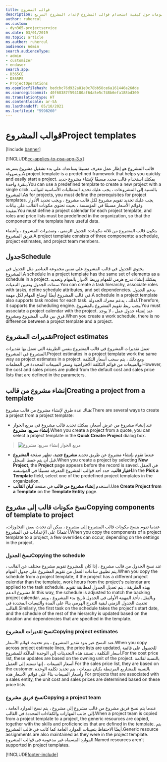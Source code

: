 ```yaml
---
title: قوالب المشروع
description: يقدم هذا الموضوع معلومات حول كيفية استخدام قوالب المشروع لإعداد المشروع السريع.
author: ruhercul
ms.custom:
- dyn365-projectservice
ms.date: 03/01/2019
ms.topic: article
ms.author: ruhercul
audience: Admin
search.audienceType:
- admin
- customizer
- enduser
search.app:
- D365CE
- D365PS
- ProjectOperations
ms.openlocfilehash: bedcbc76d932a81e0c78bb58ce6a161446a26dde
ms.sourcegitcommit: 40f68387f594180af64a5e5c748b6efa188bd300
ms.translationtype: HT
ms.contentlocale: ar-SA
ms.lasthandoff: 05/10/2021
ms.locfileid: "5998260"
---
```

# <a name="project-templates"></a><span data-ttu-id="3626b-103">قوالب المشروع</span><span class="sxs-lookup"><span data-stu-id="3626b-103">Project templates</span></span> 

[!include [banner](../includes/psa-now-project-operations.md)]

[!INCLUDE[cc-applies-to-psa-app-3.x](../includes/cc-applies-to-psa-app-3x.md)]

<span data-ttu-id="3626b-104">قالب المشروع هو إطار عمل معرف مسبقا يساعدك على بدء تشغيل مشروع بسرعة وبسهولة.</span><span class="sxs-lookup"><span data-stu-id="3626b-104">A project template is a predefined framework that helps you quickly and easily start a project.</span></span> <span data-ttu-id="3626b-105">يمكنك استخدام قالب محدد مسبقًا لإنشاء مشروع جديد بنقرة واحدة.</span><span class="sxs-lookup"><span data-stu-id="3626b-105">You can use a predefined template to create a new project with a single click.</span></span> <span data-ttu-id="3626b-106">بالنسبة إلى المشروعات ، يجب عليك تحديد المتطلبات الأساسية لقوالب المشروع.</span><span class="sxs-lookup"><span data-stu-id="3626b-106">As for projects, you must define the prerequisites for project templates.</span></span> <span data-ttu-id="3626b-107">يجب عليك تحديد تقويم مشروع لكل قالب مشروع ، ويجب تحديد الأدوار وقوائم الأسعار مسبقًا في المؤسسة ، بحيث تحتوي مكونات القالب على بيانات مفيدة.</span><span class="sxs-lookup"><span data-stu-id="3626b-107">You must define a project calendar for each project template, and roles and price lists must be predefined in the organization, so that the components of the template have useful data.</span></span>

<span data-ttu-id="3626b-108">يتكون قالب المشروع من ثلاثة مكونات: الجدول الزمني ، وتقديرات المشروع ، وأعضاء فريق المشروع.</span><span class="sxs-lookup"><span data-stu-id="3626b-108">A project template consists of three components: a schedule, project estimates, and project team members.</span></span>

## <a name="schedule"></a><span data-ttu-id="3626b-109">جدول</span><span class="sxs-lookup"><span data-stu-id="3626b-109">Schedule</span></span>

<span data-ttu-id="3626b-110">يحتوي الجدول في قالب المشروع على نفس مجموعة العناصر مثل الجدول في المشروع.</span><span class="sxs-lookup"><span data-stu-id="3626b-110">A schedule in a project template has the same set of elements as a schedule in a project.</span></span> <span data-ttu-id="3626b-111">يمكنك إنشاء تدرج هرمي للمهام وربط الأدوار بالمهام وتحديد سمات الجدول وتعيين التبعيات.</span><span class="sxs-lookup"><span data-stu-id="3626b-111">You can create a task hierarchy, associate roles with tasks, define schedule attributes, and set dependencies.</span></span> <span data-ttu-id="3626b-112">يدعم الجدول في قالب المشروع أيضًا أوضاع المهام لكل مهمة.</span><span class="sxs-lookup"><span data-stu-id="3626b-112">A schedule in a project template also supports task modes for each task.</span></span> <span data-ttu-id="3626b-113">لذلك ، يدعم محرك الجدولة.</span><span class="sxs-lookup"><span data-stu-id="3626b-113">Therefore, it supports the scheduling engine.</span></span> <span data-ttu-id="3626b-114">يجب ربط تقويم المشروع بالمشروع.</span><span class="sxs-lookup"><span data-stu-id="3626b-114">You must associate a project calendar with the project.</span></span> <span data-ttu-id="3626b-115">عند إنشاء جدول عمل ، لا يوجد فرق بين قالب المشروع ومشروع.</span><span class="sxs-lookup"><span data-stu-id="3626b-115">When you create a work schedule, there is no difference between a project template and a project.</span></span>

## <a name="project-estimates"></a><span data-ttu-id="3626b-116">تقديرات المشروع</span><span class="sxs-lookup"><span data-stu-id="3626b-116">Project estimates</span></span>

<span data-ttu-id="3626b-117">تعمل تقديرات المشروع في قالب المشروع بنفس الطريقة التي تعمل بها تقديرات المشروع في المشروع.</span><span class="sxs-lookup"><span data-stu-id="3626b-117">Project estimates in a project template work the same way as project estimates in a project.</span></span> <span data-ttu-id="3626b-118">ومع ذلك ، يتم سحب أسعار التكلفة والمبيعات من قوائم التكلفة الافتراضية وسعر المبيعات المحددة في المعلمات.</span><span class="sxs-lookup"><span data-stu-id="3626b-118">However, the cost and sales prices are pulled from the default cost and sales price lists that are defined in the parameters.</span></span>

## <a name="creating-a-project-from-a-template"></a><span data-ttu-id="3626b-119">إنشاء مشروع من قالب</span><span class="sxs-lookup"><span data-stu-id="3626b-119">Creating a project from a template</span></span>
 
<span data-ttu-id="3626b-120">هناك عدة طرق لإنشاء مشروع من قالب مشروع:</span><span class="sxs-lookup"><span data-stu-id="3626b-120">There are several ways to create a project from a project template:</span></span>

- <span data-ttu-id="3626b-121">عند إنشاء مشروع من عرض أسعار، يمكنك تحديد قالب مشروع في مربع الحوار **إنشاء سريع: مشروع**.</span><span class="sxs-lookup"><span data-stu-id="3626b-121">When you create a project from a quote, you can select a project template in the **Quick Create: Project** dialog box.</span></span>

> ![مربع الحوار إنشاء سريع: مشروع](media/project-11.png)

- <span data-ttu-id="3626b-123">عندما تقوم بإنشاء مشروع عن طريق تحديد **مشروع جديد**، تظهر صفحة **المشروع** قبل أن يتم حفظ السجل.</span><span class="sxs-lookup"><span data-stu-id="3626b-123">When you create a project by selecting **New Project**, the **Project** page appears before the record is saved.</span></span> <span data-ttu-id="3626b-124">في الحقل **اختيار قالب**، حدد أحد قوالب المشروع المعرفة مسبقًا في المؤسسة.</span><span class="sxs-lookup"><span data-stu-id="3626b-124">In the **Pick a Template** field, select one of the predefined project templates in the organization.</span></span>
- <span data-ttu-id="3626b-125">استخدم **إنشاء مشروع من قالب** في صفحة **كيان القالب**.</span><span class="sxs-lookup"><span data-stu-id="3626b-125">Use **Create Project from a Template** on the **Template Entity** page.</span></span>

## <a name="copying-components-of-template-to-project"></a><span data-ttu-id="3626b-126">نسخ مكونات قالب إلى مشروع</span><span class="sxs-lookup"><span data-stu-id="3626b-126">Copying components of template to project</span></span>

<span data-ttu-id="3626b-127">عندما تقوم بنسخ مكونات قالب المشروع إلى مشروع ، يمكن أن تحدث بعض التجاوزات، اعتمادًا على الإعدادات في المشروع.</span><span class="sxs-lookup"><span data-stu-id="3626b-127">When you copy the components of a project template to a project, a few overrides can occur, depending on the settings in the project.</span></span>

### <a name="copying-the-schedule"></a><span data-ttu-id="3626b-128">نسخ الجدول</span><span class="sxs-lookup"><span data-stu-id="3626b-128">Copying the schedule</span></span>

<span data-ttu-id="3626b-129">عند نسخ الجدول من قالب مشروع ، إذا كان للمشروع تقويم مشروع مختلف عن القالب ، يتم تطبيق ساعات العمل من تقويم المشروع على جدول المهام.</span><span class="sxs-lookup"><span data-stu-id="3626b-129">When you copy the schedule from a project template, if the project has a different project calendar than the template, work hours from the project's calendar are applied to the task schedule.</span></span> <span data-ttu-id="3626b-130">بهذه الطريقة ، يتم تعديل الجدول لمطابقة تقويم مشروع الدعم.</span><span class="sxs-lookup"><span data-stu-id="3626b-130">In this way, the schedule is adjusted to match the backing project calendar.</span></span> <span data-ttu-id="3626b-131">وبالمثل، تأخذ المهمة الأولى في الجدول تاريخ بدء المشروع ، ويتم تحديث الجدول الزمني لبقية التدرج الهرمي بناءً على المدة والتبعيات المحددة في القالب.</span><span class="sxs-lookup"><span data-stu-id="3626b-131">Similarly, the first task on the schedule takes the project's start date, and the schedule of the rest of the hierarchy is updated based on the duration and dependencies that are specified in the template.</span></span> 

### <a name="copying-project-estimates"></a><span data-ttu-id="3626b-132">نسخ تقديرات المشروع</span><span class="sxs-lookup"><span data-stu-id="3626b-132">Copying project estimates</span></span> 

<span data-ttu-id="3626b-133">عند النسخ عبر بنود تقدير المشروع ، يتم تحديث قوائم الأسعار.</span><span class="sxs-lookup"><span data-stu-id="3626b-133">When you copy across project estimate lines, the price lists are updated.</span></span> <span data-ttu-id="3626b-134">للحصول على قائمة أسعار التكلفة ، تستند هذه التحديثات إلى الوحدة المالكة للمشروع.</span><span class="sxs-lookup"><span data-stu-id="3626b-134">For the cost price list, these updates are based on the owning unit of the project.</span></span> <span data-ttu-id="3626b-135">بالنسبة لقائمة أسعار المبيعات ، إنها تستند إلى العميل.</span><span class="sxs-lookup"><span data-stu-id="3626b-135">For the sales price list, they are based on the customer.</span></span> <span data-ttu-id="3626b-136">بالنسبة للمشاريع المرتبطة بكيان مبيعات ، يتم تحديد تكلفة الوحدة وأسعار المبيعات بناءً على قوائم الأسعار هذه.</span><span class="sxs-lookup"><span data-stu-id="3626b-136">For projects that are associated with a sales entity, the unit cost and sales prices are determined based on these price lists.</span></span>

### <a name="copying-a-project-team"></a><span data-ttu-id="3626b-137">نسخ فريق مشروع</span><span class="sxs-lookup"><span data-stu-id="3626b-137">Copying a project team</span></span>

<span data-ttu-id="3626b-138">عندما يتم نسخ فريق مشروع من قالب مشروع إلى مشروع ، يتم نسخ الموارد العامة ، إلى جانب المهارات والكفاءات المحددة في القالب.</span><span class="sxs-lookup"><span data-stu-id="3626b-138">When a project team is copied from a project template to a project, the generic resources are copied, together with the skills and proficiencies that are defined in the template.</span></span> <span data-ttu-id="3626b-139">يتم أيضًا الاحتفاظ بتعيينات الموارد العامة كما كانت في قالب المشروع.</span><span class="sxs-lookup"><span data-stu-id="3626b-139">Generic resource assignments are also maintained as they were in the project template.</span></span> <span data-ttu-id="3626b-140">الموارد المسماة غير مدعومة في قوالب المشروع.</span><span class="sxs-lookup"><span data-stu-id="3626b-140">Named resources aren't supported in project templates.</span></span>


[!INCLUDE[footer-include](../includes/footer-banner.md)]